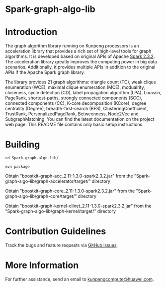 # Spark-graph-algo-lib



Introduction
============

The graph algorithm library running on Kunpeng processors is an acceleration library that provides a rich set of high-level tools for graph algorithms. It is developed based on original APIs of Apache [Spark 2.3.2](https://github.com/apache/spark/tree/v2.3.2). The acceleration library greatly improves the computing power in big data scenarios. Additionally, it provides multiple APIs in addition to the original APIs if the Apache Spark graph library.

The library provides 21 graph algorithms: triangle count (TC), weak clique enumeration (WCE), maximal clique enumeration (MCE), modualrity, closeness, cycle detection (CD), label propagation algorithm (LPA), Louvain, PageRank, shortest-paths, strongly connected components (SCC), connected components (CC), K-core decomposition (KCore), degree centrality (Degree), breadth-first-search (BFS), ClusteringCoefficient, TrustRank, PersonalizedPageRank, Betweenness, Node2Vec and SubgraphMatching. You can find the latest documentation on the project web page. This README file contains only basic setup instructions.





Building
========

    cd Spark-graph-algo-lib/
 
    mvn package

 Obtain "boostkit-graph-acc_2.11-1.3.0-spark2.3.2.jar" from the "Spark-graph-algo-lib/graph-accelerator/target/" directory

 Obtain "boostkit-graph-core_2.11-1.3.0-spark2.3.2.jar" from the "Spark-graph-algo-lib/graph-core/target/" directory
 
 Obtain "boostkit-graph-kernel-clinet_2.11-1.3.0-spark2.3.2.jar" from the "Spark-graph-algo-lib/graph-kernel/target/" directory
 


Contribution Guidelines
========

Track the bugs and feature requests via [GitHub issues](https://github.com/kunpengcompute/Spark-graph-algo-lib/issues).

More Information
========

For further assistance, send an email to kunpengcompute@huawei.com.

